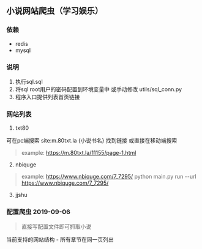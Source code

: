 ## 小说网站爬虫（学习娱乐）

### 依赖

- redis
- mysql

### 说明

1. 执行sql.sql 
2. 将sql root用户的密码配置到环境变量中 或手动修改 utils/sql_conn.py
3. 程序入口提供列表首页链接

### 网站列表

1. txt80

可在pc端搜索 site:m.80txt.la {小说书名} 找到链接 或直接在移动端搜索

> example: https://m.80txt.la/11155/page-1.html

2. nbiquge

> example: https://www.nbiquge.com/7_7295/
> python main.py run --url https://www.nbiquge.com/7_7295/
3.  jjshu


### 配置爬虫 2019-09-06

> 直接写配置文件即可抓取小说

当前支持的网站结构
    - 所有章节在同一页列出

